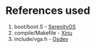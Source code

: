 # References used
1. boot/boot.S - [SerenityOS](https://github.com/SerenityOS/serenity/tree/master/Kernel/Arch/i386/Boot/boot.S)
2. compile/Makefile - [Xinu](https://github.com/xinu-os/xinu/blob/master/compile/Makefile)
3. include/vga.h - [Osdev](https://wiki.osdev.org/Bare_Bones#Writing_a_kernel_in_C)
